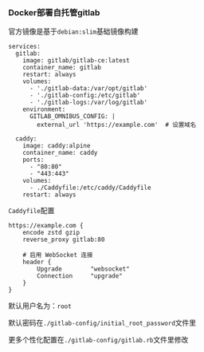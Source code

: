 ### Docker部署自托管gitlab

官方镜像是基于`debian:slim`基础镜像构建

```
services:
  gitlab:
    image: gitlab/gitlab-ce:latest
    container_name: gitlab
    restart: always
    volumes:
      - './gitlab-data:/var/opt/gitlab'
      - './gitlab-config:/etc/gitlab'
      - './gitlab-logs:/var/log/gitlab'
    environment:
      GITLAB_OMNIBUS_CONFIG: |
        external_url 'https://example.com'  # 设置域名

  caddy:
    image: caddy:alpine
    container_name: caddy
    ports:
      - "80:80"
      - "443:443"
    volumes:
      - ./Caddyfile:/etc/caddy/Caddyfile
    restart: always

```

`Caddyfile`配置

```
https://example.com {
    encode zstd gzip
    reverse_proxy gitlab:80

    # 启用 WebSocket 连接
    header {
        Upgrade        "websocket"
        Connection     "upgrade"
    }
}
```


默认用户名为：`root`

默认密码在`./gitlab-config/initial_root_password`文件里

更多个性化配置在`./gitlab-config/gitlab.rb`文件里修改

